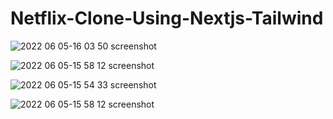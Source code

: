 # Netflix-Clone-Using-Nextjs-Tailwind

![2022 06 05-16 03 50 screenshot](https://user-images.githubusercontent.com/71215996/172046469-aab9c7a1-ec0b-49cc-931c-fb556e57f16e.png)

![2022 06 05-15 58 12 screenshot](https://user-images.githubusercontent.com/71215996/172046284-81e2b05e-2822-43f5-981e-e2d755be76d2.png)

![2022 06 05-15 54 33 screenshot](https://user-images.githubusercontent.com/71215996/172046326-d33d6dfb-2982-43a5-8b26-771c54d24103.png)

![2022 06 05-15 58 12 screenshot](https://user-images.githubusercontent.com/71215996/172046334-bad5cb59-0e91-48d3-abc0-658931b58af9.png)
